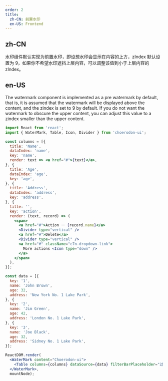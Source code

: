 ```yaml
---
order: 2
title:
  zh-CN: 前置水印
  en-US: Frontend
---
```


## zh-CN

水印组件默认实现为前置水印，即设想水印会显示在内容的上方，zIndex 默认设置为 9，如果你不希望水印遮挡上层内容，可以调整该值到小于上层内容的 zIndex。

## en-US

The watermark component is implemented as a pre watermark by default, that is, it is assumed that the watermark will be displayed above the content, and the zindex is set to 9 by default. If you do not want the watermark to obscure the upper content, you can adjust this value to a zindex smaller than the upper content.

````jsx
import React from 'react';
import { WaterMark, Table, Icon, Divider } from 'choerodon-ui';

const columns = [{
  title: 'Name',
  dataIndex: 'name',
  key: 'name',
  render: text => <a href="#">{text}</a>,
}, {
  title: 'Age',
  dataIndex: 'age',
  key: 'age',
}, {
  title: 'Address',
  dataIndex: 'address',
  key: 'address',
}, {
  title: '',
  key: 'action',
  render: (text, record) => (
    <span>
      <a href="#">Action 一 {record.name}</a>
      <Divider type="vertical" />
      <a href="#">Delete</a>
      <Divider type="vertical" />
      <a href="#" className="c7n-dropdown-link">
        More actions <Icon type="down" />
      </a>
    </span>
  ),
}];

const data = [{
  key: '1',
  name: 'John Brown',
  age: 32,
  address: 'New York No. 1 Lake Park',
}, {
  key: '2',
  name: 'Jim Green',
  age: 42,
  address: 'London No. 1 Lake Park',
}, {
  key: '3',
  name: 'Joe Black',
  age: 32,
  address: 'Sidney No. 1 Lake Park',
}];

ReactDOM.render(
  <WaterMark content="Choerodon-ui">
    <Table columns={columns} dataSource={data} filterBarPlaceholder="过滤表" />
  </WaterMark>, 
  mountNode);
````
